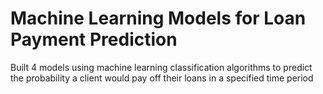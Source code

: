 # Machine Learning Models for Loan Payment Prediction
Built 4 models using machine learning classification algorithms to predict the probability a client would pay off their loans in a specified time period
